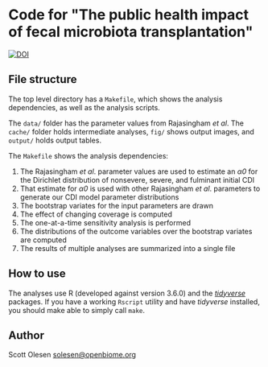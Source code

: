 # Code for "The public health impact of fecal microbiota transplantation"

[![DOI](https://zenodo.org/badge/246922459.svg)](https://zenodo.org/badge/latestdoi/246922459)

## File structure

The top level directory has a `Makefile`, which shows the analysis
dependencies, as well as the analysis scripts.

The `data/` folder has the parameter values from Rajasingham *et al*. The
`cache/` folder holds intermediate analyses, `fig/` shows output images, and
`output/` holds output tables.

The `Makefile` shows the analysis dependencies:

1. The Rajasingham *et al*. parameter values are used to estimate an *α0* for
   the Dirichlet distribution of nonsevere, severe, and fulminant initial CDI
2. That estimate for *α0* is used with other Rajasingham *et al*. parameters to
   generate our CDI model parameter distributions
3. The bootstrap variates for the input parameters are drawn
4. The effect of changing coverage is computed
5. The one-at-a-time sensitivity analysis is performed
6. The distributions of the outcome variables over the bootstrap variates are
   computed
7. The results of multiple analyses are summarized into a single file

## How to use

The analyses use R (developed against version 3.6.0) and the
[*tidyverse*](https://tidyverse.tidyverse.org/) packages. If you have a working
`Rscript` utility and have *tidyverse* installed, you should make able to
simply call `make`.

## Author

Scott Olesen <solesen@openbiome.org>
